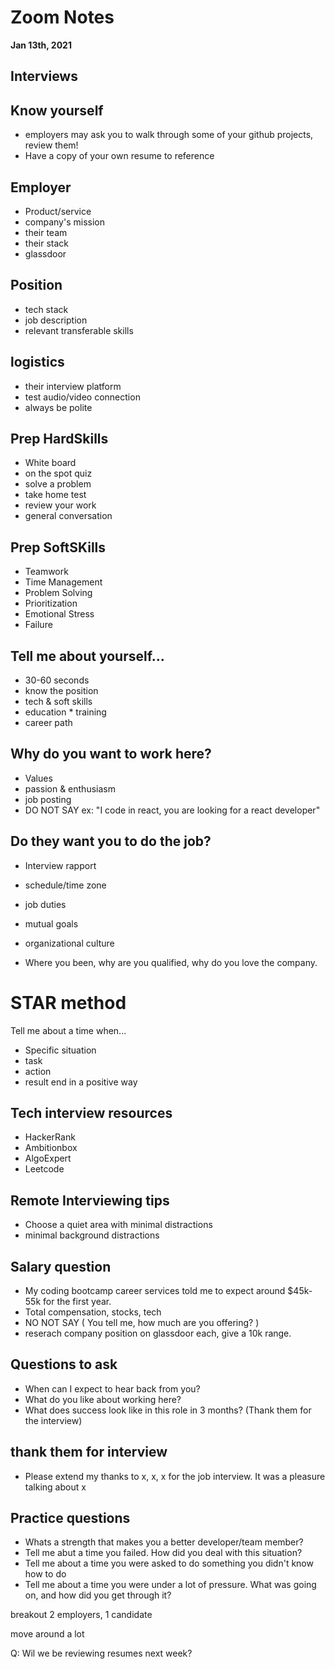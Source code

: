 # Zoom Notes
**Jan 13th, 2021**

## Interviews
## Know yourself
  * employers may ask you to walk through some of your github projects, review them!
  * Have a copy of your own resume to reference
## Employer
  * Product/service
  * company's mission
  * their team
  * their stack
  * glassdoor
## Position
  * tech stack
  * job description
  * relevant transferable skills
## logistics
  * their interview platform
  * test audio/video connection
  * always be polite
## Prep HardSkills
  * White board
  * on the spot quiz
  * solve a problem
  * take home test
  * review your work
  * general conversation
## Prep SoftSKills
  * Teamwork
  * Time Management
  * Problem Solving
  * Prioritization
  * Emotional Stress
  * Failure
## Tell me about yourself...
  * 30-60 seconds
  * know the position
  * tech & soft skills
  * education * training
  * career path
## Why do you want to work here?
  * Values
  * passion & enthusiasm
  * job posting
  * DO NOT SAY ex: "I code in react, you are looking for a react developer"
## Do they want you to do the job?
  * Interview rapport
  * schedule/time zone
  * job duties
  * mutual goals
  * organizational culture

  * Where you been, why are you qualified, why do you love the company.
# STAR method
Tell me about a time when...
  * Specific situation
  * task
  * action
  * result
end in a positive way
## Tech interview resources
  * HackerRank
  * Ambitionbox
  * AlgoExpert
  * Leetcode
## Remote Interviewing tips
  * Choose a quiet area with minimal distractions
  * minimal background distractions
## Salary question
  * My coding bootcamp career services told me to expect around $45k-55k for the first year.
  * Total compensation, stocks, tech
  * NO NOT SAY ( You tell me, how much are you offering? )
  * reserach company position on glassdoor each, give a 10k range.
## 


## Questions to ask
  * When can I expect to hear back from you?
  * What do you like about working here?
  * What does success look like in this role in 3 months?
    (Thank them for the interview)
## thank them for interview
  * Please extend my thanks to x, x, x for the job interview. It was a pleasure talking about x

## Practice questions
  * Whats a strength that makes you a better developer/team member?
  * Tell me abut a time you failed. How did you deal with this situation?
  * Tell me about a time you were asked to do something you didn't know how to do
  * Tell me about a time you were under a lot of pressure. What was going on, and how did you get through it?

breakout
2 employers, 1 candidate

move around a lot

Q: Wil we be reviewing resumes next week?
